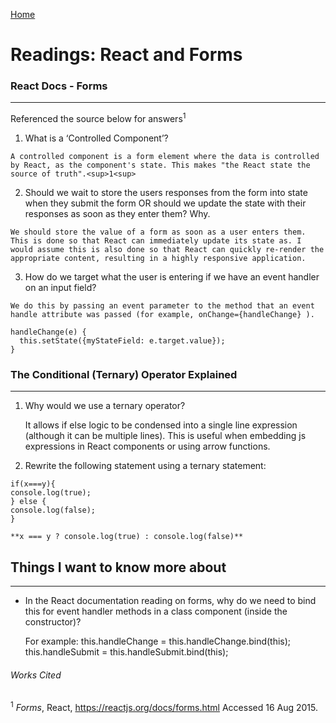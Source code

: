 [Home](README.md)

# Readings: React and Forms

### React Docs - Forms
---------------

  Referenced the source below for answers<sup>1<sup>

  1. What is a ‘Controlled Component’?

    A controlled component is a form element where the data is controlled by React, as the component's state. This makes "the React state the source of truth".<sup>1<sup>

  2. Should we wait to store the users responses from the form into state when they submit the form OR should we update the state with their responses as soon as they enter them? Why.

    We should store the value of a form as soon as a user enters them. This is done so that React can immediately update its state as. I would assume this is also done so that React can quickly re-render the appropriate content, resulting in a highly responsive application.


  3. How do we target what the user is entering if we have an event handler on an input field?

    We do this by passing an event parameter to the method that an event handle attribute was passed (for example, onChange={handleChange} ). 

    handleChange(e) {
      this.setState({myStateField: e.target.value});
    }



### The Conditional (Ternary) Operator Explained
---------------

  1. Why would we use a ternary operator?
  
     It allows if else logic to be condensed into a single line expression (although it can be multiple lines). This is useful when embedding js expressions in React components or using arrow functions.
  
  2. Rewrite the following statement using a ternary statement:

    if(x===y){
    console.log(true);
    } else {
    console.log(false);
    }

    **x === y ? console.log(true) : console.log(false)**



## Things I want to know more about
---------------
* In the React documentation reading on forms, why do we need to bind this for event handler methods in a class component (inside the constructor)?
  
  For example: 
  this.handleChange = this.handleChange.bind(this);
  this.handleSubmit = this.handleSubmit.bind(this);

###### Works Cited
<sup>1</sup> _Forms_, React, https://reactjs.org/docs/forms.html Accessed 16 Aug 2015.

